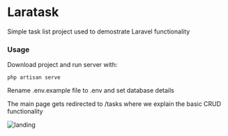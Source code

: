 # Laratask
Simple task list project used to demostrate Laravel functionality


### Usage
Download project and run server with:

`php artisan serve`

Rename .env.example file to .env and set database details

The main page gets redirected to /tasks where we explain the basic CRUD functionality

![landing](http://i.imgur.com/ASwrg3V.png)
